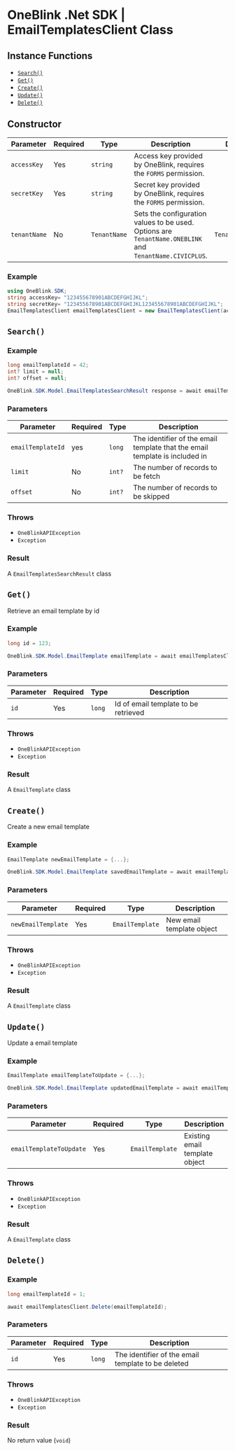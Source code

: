 # OneBlink .Net SDK | EmailTemplatesClient Class

## Instance Functions

-   [`Search()`](#search)
-   [`Get()`](#get)
-   [`Create()`](#create)
-   [`Update()`](#update)
-   [`Delete()`](#delete)

## Constructor

| Parameter    | Required | Type         | Description                                                                                             | Default Value         |
| ------------ | -------- | ------------ | ------------------------------------------------------------------------------------------------------- | --------------------- |
| `accessKey`  | Yes      | `string`     | Access key provided by OneBlink, requires the `FORMS` permission.                                       |                       |
| `secretKey`  | Yes      | `string`     | Secret key provided by OneBlink, requires the `FORMS` permission.                                       |                       |
| `tenantName` | No       | `TenantName` | Sets the configuration values to be used. Options are `TenantName.ONEBLINK` and `TenantName.CIVICPLUS`. | `TenantName.ONEBLINK` |

### Example

```c#
using OneBlink.SDK;
string accessKey= "123455678901ABCDEFGHIJKL";
string secretKey= "123455678901ABCDEFGHIJKL123455678901ABCDEFGHIJKL";
EmailTemplatesClient emailTemplatesClient = new EmailTemplatesClient(accessKey, secretKey);
```

## `Search()`

### Example

```c#
long emailTemplateId = 42;
int? limit = null;
int? offset = null;

OneBlink.SDK.Model.EmailTemplatesSearchResult response = await emailTemplatesClient.Search(emailTemplateId, limit, offset);
```

### Parameters

| Parameter         | Required | Type   | Description                                                                 |
| ----------------- | -------- | ------ | --------------------------------------------------------------------------- |
| `emailTemplateId` | yes      | `long` | The identifier of the email template that the email template is included in |
| `limit`           | No       | `int?` | The number of records to be fetch                                           |
| `offset`          | No       | `int?` | The number of records to be skipped                                         |

### Throws

-   `OneBlinkAPIException`
-   `Exception`

### Result

A `EmailTemplatesSearchResult` class

## `Get()`

Retrieve an email template by id

### Example

```c#
long id = 123;

OneBlink.SDK.Model.EmailTemplate emailTemplate = await emailTemplatesClient.Get(id);
```

### Parameters

| Parameter | Required | Type   | Description                          |
| --------- | -------- | ------ | ------------------------------------ |
| `id`      | Yes      | `long` | Id of email template to be retrieved |

### Throws

-   `OneBlinkAPIException`
-   `Exception`

### Result

A `EmailTemplate` class

## `Create()`

Create a new email template

### Example

```c#
EmailTemplate newEmailTemplate = {...};

OneBlink.SDK.Model.EmailTemplate savedEmailTemplate = await emailTemplatesClient.Create(newEmailTemplate);
```

### Parameters

| Parameter          | Required | Type            | Description               |
| ------------------ | -------- | --------------- | ------------------------- |
| `newEmailTemplate` | Yes      | `EmailTemplate` | New email template object |

### Throws

-   `OneBlinkAPIException`
-   `Exception`

### Result

A `EmailTemplate` class

## `Update()`

Update a email template

### Example

```c#
EmailTemplate emailTemplateToUpdate = {...};

OneBlink.SDK.Model.EmailTemplate updatedEmailTemplate = await emailTemplatesClient.Update(emailTemplateToUpdate);
```

### Parameters

| Parameter               | Required | Type            | Description                    |
| ----------------------- | -------- | --------------- | ------------------------------ |
| `emailTemplateToUpdate` | Yes      | `EmailTemplate` | Existing email template object |

### Throws

-   `OneBlinkAPIException`
-   `Exception`

### Result

A `EmailTemplate` class

## `Delete()`

### Example

```c#
long emailTemplateId = 1;

await emailTemplatesClient.Delete(emailTemplateId);
```

### Parameters

| Parameter | Required | Type   | Description                                        |
| --------- | -------- | ------ | -------------------------------------------------- |
| `id`      | Yes      | `long` | The identifier of the email template to be deleted |

### Throws

-   `OneBlinkAPIException`
-   `Exception`

### Result

No return value (`void`)
